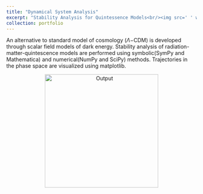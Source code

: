 ```yaml
---
title: "Dynamical System Analysis"
excerpt: "Stability Analysis for Quintessence Models<br/><img src=' ' width='300'>"
collection: portfolio
---
```


An alternative to standard model of cosmology ($\Lambda \mathrm{-CDM}$) is developed through scalar field models of dark energy. Stability analysis of radiation-matter-quintescence models are performed using symbolic(SymPy and Mathematica) and numerical(NumPy and SciPy) methods. Trajectories in the phase space are visualized using matplotlib.

<p align="center">
  <img src="link to output" alt="Output" width = 300>    
</p>
